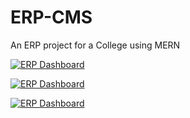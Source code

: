 # ERP-CMS
An ERP project for a College using MERN

[![ERP Dashboard](https://img.shields.io/badge/ERP%20Dashboard-Wiki-red?style=for-the-badge&logo=vercel)](https://github.com/ReaveND/College-ERP/wiki)

[![ERP Dashboard](https://img.shields.io/badge/ERP%20Dashboard-Wiki-ff0000?style=for-the-badge&logo=react&logoColor=red)](https://github.com/ReaveND/College-ERP/wiki)


[![ERP Dashboard](https://img.shields.io/badge/ERP%20Dashboard-Wiki-e63946?style=for-the-badge&logo=react&logoColor=white)](https://github.com/ReaveND/College-ERP/wiki)
